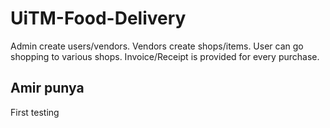 # UiTM-Food-Delivery
Admin create users/vendors.
Vendors create shops/items.
User can go shopping to various shops.
Invoice/Receipt is provided for every purchase.

## Amir punya 
First testing 

